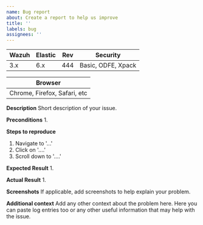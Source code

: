 ```yaml
---
name: Bug report
about: Create a report to help us improve
title: ''
labels: bug
assignees: ''
---
```


| Wazuh | Elastic | Rev | Security |
| ----- | ------- | --- | -------- |
| 3.x   | 6.x     | 444 | Basic, ODFE, Xpack |

| Browser |
| ------- |
| Chrome, Firefox, Safari, etc|

**Description**
Short description of your issue.

**Preconditions**
1. 

**Steps to reproduce**
1. Navigate to '...'
2. Click on '....'
3. Scroll down to '....'

**Expected Result**
1. 

**Actual Result**
1. 

**Screenshots**
If applicable, add screenshots to help explain your problem.

**Additional context**
Add any other context about the problem here. Here you can paste log entries too or any other useful information that may help with the issue.
